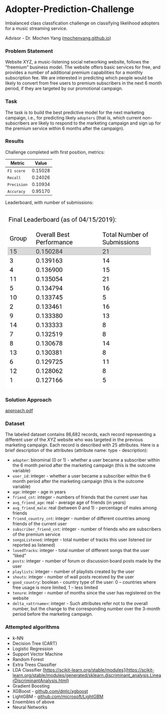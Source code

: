 # Adopter-Prediction-Challenge

Imbalanced class classfication challenge on classifying likelihood adopters for a music streaming service.

Advisor - Dr. Mochen Yang ([mochenyang.github.io](https://mochenyang.github.io))

### Problem Statement

Website XYZ, a music-listening social networking website, follows the “freemium” business model. The website offers basic services for free, and provides a number of additional premium capabilities for a monthly subscription fee. We are interested in predicting which people would be likely to convert from free users to premium subscribers in the next 6 month period, if they are targeted by our promotional campaign.

### Task

The task is to build the best predictive model for the next marketing campaign, i.e., for predicting likely  `adopters`  (that is, which current non-subscribers are likely to respond to the marketing campaign and sign up for the premium service within 6 months after the campaign).

### Results

Challenge completed with first position, metrics:

| Metric | Value |
| ------ | ----- |
| `F1 score` | 0.15028|
| `Recall` | 0.24026|
| `Precision` | 0.10934|
| `Accuracy` | 0.95170|

Leaderboard, with number of submissions:

![Leaderboard](results.png)

### Solution Approach

[approach.pdf](approach.pdf)

### Dataset

The labeled dataset contains 86,682 records, each record representing a different user of the XYZ website who was targeted in the previous marketing campaign. Each record is described with 25 attributes. Here is a brief description of the attributes (attribute name: type - description):

* `adopter`: binominal (0 or 1) - whether a user became a subscriber within the 6 month period after the marketing campaign (this is the outcome variable)
*  `user_id`: integer - whether a user became a subscriber within the 6 month period after the marketing campaign (this is the outcome variable)
* `age`: integer - age in years
* `friend_cnt`: integer - numbers of friends that the current user has
* `avg_friend_age`: real - average age of friends (in years)
* `avg_friend_male`: real (between 0 and 1) - percentage of males among friends
* `friend_country_cnt`: integer - number of different countries among friends of the current user
* `subscriber_friend_cnt`: integer - number of friends who are subscribers of the premium service
* `songsListened`: integer - total number of tracks this user listened (or reported as listened)
* `lovedTracks`: integer - total number of different songs that the user “liked”
* `posts`: integer - number of forum or discussion board posts made by the user
* `playlists`: integer - number of playlists created by the user
* `shouts`: integer - number of wall posts received by the user
* `good_country`: boolean - country type of the user: 0 – countries where free usage is more limited, 1 – less limited
* `tenure`: integer - number of months since the user has registered on the website
* `delta_<attrname>`: integer - Such attributes refer not to the overall number, but the change to the corresponding number over the 3-month period before the marketing campaign.

### Attempted algorithms

* k-NN
* Decision Tree (CART)
* Logistic Regression
* Support Vector Machine
* Random Forest
* Extra Trees Classifier
* LDA Classifier [https://scikit-learn.org/stable/modules](https://scikit-learn.org/stable/modules/generated/sklearn.discriminant_analysis.LinearDiscriminantAnalysis.html)
* Gradient Boosting
* XGBoost - [github.com/dmlc/xgboost](https://github.com/dmlc/xgboost)
* LightGBM - [github.com/microsoft/LightGBM](https://github.com/microsoft/LightGBM)
* Ensembles of above
* Neural Networks